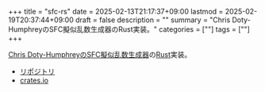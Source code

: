 +++
title = "sfc-rs"
date = 2025-02-13T21:17:37+09:00
lastmod = 2025-02-19T20:37:44+09:00
draft = false
description = ""
summary = "Chris Doty-HumphreyのSFC擬似乱数生成器のRust実装。"
categories = [""]
tags = [""]
+++

[Chris Doty-HumphreyのSFC擬似乱数生成器](https://pracrand.sourceforge.net/RNG_engines.txt)の[Rust](https://www.rust-lang.org/)実装。

- [リポジトリ](https://github.com/sorairolake/sfc-rs)
- [crates.io](https://crates.io/crates/rand_sfc)
